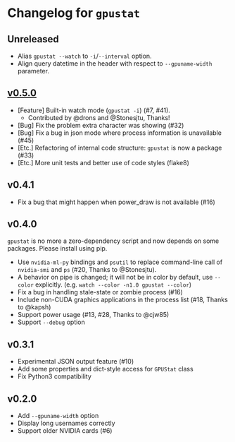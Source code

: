 Changelog for `gpustat`
=======================

## Unreleased

* Alias `gpustat --watch` to `-i`/`--interval` option.
* Align query datetime in the header with respect to `--gpuname-width` parameter.


## [v0.5.0][milestone-0.5]

* [Feature] Built-in watch mode (`gpustat -i`) (#7, #41).
   * Contributed by @drons and @Stonesjtu, Thanks!
* [Bug] Fix the problem extra character was showing (#32)
* [Bug] Fix a bug in json mode where process information is unavailable (#45)
* [Etc.] Refactoring of internal code structure: `gpustat` is now a package (#33)
* [Etc.] More unit tests and better use of code styles (flake8)

[milestone-0.5]: https://github.com/wookayin/gpustat/issues?utf8=%E2%9C%93&q=milestone%3A0.5


## v0.4.1
* Fix a bug that might happen when power_draw is not available (#16)


## v0.4.0

`gpustat` is no more a zero-dependency script and now depends on some packages. Please install using pip.

- Use `nvidia-ml-py` bindings and `psutil` to replace command-line call of `nvidia-smi` and `ps` (#20, Thanks to @Stonesjtu).
- A behavior on pipe is changed; it will not be in color by default, use `--color` explicitly. (e.g. `watch --color -n1.0 gpustat --color`)
- Fix a bug in handling stale-state or zombie process (#16)
- Include non-CUDA graphics applications in the process list (#18, Thanks to @kapsh)
- Support power usage (#13, #28, Thanks to @cjw85)
- Support `--debug` option


## v0.3.1

- Experimental JSON output feature (#10)
- Add some properties and dict-style access for `GPUStat` class
- Fix Python3 compatibility


## v0.2.0

- Add `--gpuname-width` option
- Display long usernames correctly
- Support older NVIDIA cards (#6)
